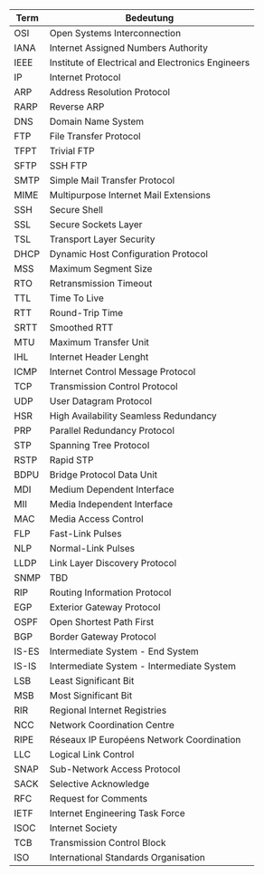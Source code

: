 | Term  | Bedeutung                                         |
|-------|---------------------------------------------------|
| OSI   | Open Systems Interconnection                      |
| IANA  | Internet Assigned Numbers Authority               |
| IEEE  | Institute of Electrical and Electronics Engineers |
| IP    | Internet Protocol                                 |
| ARP   | Address Resolution Protocol                       |
| RARP  | Reverse ARP                                       |
| DNS   | Domain Name System                                |
| FTP   | File Transfer Protocol                            |
| TFPT  | Trivial FTP                                       |
| SFTP  | SSH FTP                                           |
| SMTP  | Simple Mail Transfer Protocol                     |
| MIME  | Multipurpose Internet Mail Extensions             |
| SSH   | Secure Shell                                      |
| SSL   | Secure Sockets Layer                              |
| TSL   | Transport Layer Security                          |
| DHCP  | Dynamic Host Configuration Protocol               |
| MSS   | Maximum Segment Size                              |
| RTO   | Retransmission Timeout                            |
| TTL   | Time To Live                                      |
| RTT   | Round-Trip Time                                   |
| SRTT  | Smoothed RTT                                      |
| MTU   | Maximum Transfer Unit                             |
| IHL   | Internet Header Lenght                            |
| ICMP  | Internet Control Message Protocol                 |
| TCP   | Transmission Control Protocol                     |
| UDP   | User Datagram Protocol                            |
| HSR   | High Availability Seamless Redundancy             |
| PRP   | Parallel Redundancy Protocol                      |
| STP   | Spanning Tree Protocol                            |
| RSTP  | Rapid STP                                         |
| BDPU  | Bridge Protocol Data Unit                         |
| MDI   | Medium Dependent Interface                        |
| MII   | Media Independent Interface                       |
| MAC   | Media Access Control                              |
| FLP   | Fast-Link Pulses                                  |
| NLP   | Normal-Link Pulses                                |
| LLDP  | Link Layer Discovery Protocol                     |
| SNMP  | TBD                                               |
| RIP   | Routing Information Protocol                      |
| EGP   | Exterior Gateway Protocol                         |
| OSPF  | Open Shortest Path First                          |
| BGP   | Border Gateway Protocol                           |
| IS-ES | Intermediate System - End System                  |
| IS-IS | Intermediate System - Intermediate System         |
| LSB   | Least Significant Bit                             |
| MSB   | Most Significant Bit                              |
| RIR   | Regional Internet Registries                      |
| NCC   | Network Coordination Centre                       |
| RIPE  | Réseaux IP Européens Network Coordination         |
| LLC   | Logical Link Control                              |
| SNAP  | Sub-Network Access Protocol                       |
| SACK  | Selective Acknowledge                             |
| RFC   | Request for Comments                              |
| IETF  | Internet Engineering Task Force                   |
| ISOC  | Internet Society                                  |
| TCB   | Transmission Control Block                        |
| ISO   | International Standards Organisation              |
